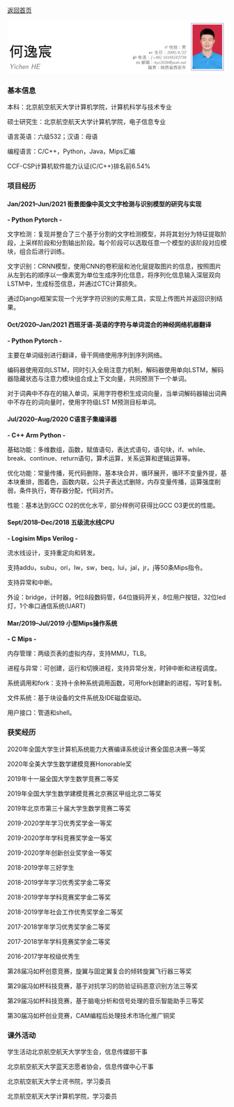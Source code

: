 [返回首页](/)

![title](title.png)

### 基本信息

本科：北京航空航天大学计算机学院，计算机科学与技术专业

硕士研究生：北京航空航天大学计算机学院，电子信息专业

语言英语：六级532；汉语：母语

编程语言：C/C++，Python，Java，Mips汇编

CCF-CSP计算机软件能力认证(C/C++)排名前6.54%

### 项目经历

#### Jan/2021–Jun/2021 街景图像中英文文字检测与识别模型的研究与实现

**- Python Pytorch -**

文字检测：复现并整合了三个基于分割的文字检测模型，并将其划分为特征提取阶段，上采样阶段和分割输出阶段。每个阶段可以选取任意一个模型的该阶段对应模块，组合后进行训练。

文字识别：CRNN模型，使用CNN的卷积层和池化层提取图片的信息，按照图片从左到右的顺序以一像素宽为单位生成序列化信息，将序列化信息输入深层双向LSTM中，生成标签信息，并通过CTC计算损失。

通过Django框架实现一个光学字符识别的实用工具，实现上传图片并返回识别结果。

#### Oct/2020–Jan/2021 西班牙语-英语的字符与单词混合的神经网络机器翻译

**- Python Pytorch -**

主要在单词级别进行翻译，骨干网络使用序列到序列网络。

编码器使用双向LSTM，同时引入全局注意力机制，解码器使用单向LSTM，解码器隐藏状态与注意力模块组合成上下文向量，共同预测下一个单词。

对于词典中不存在的输入单词，采用字符卷积生成词向量，当单词解码器输出词典中不存在的词向量时，使用字符级LST M预测目标单词。

#### Jul/2020–Aug/2020 C语言子集编译器

**- C++ Arm Python -**

基础功能：多维数组，函数，赋值语句，表达式语句，语句块，if、while、break、continue、return语句，算术运算，关系运算和逻辑运算等。

优化功能：常量传播，死代码删除，基本块合并，循环展开，循环不变量外提，基本块重排，图着色，函数内联，公共子表达式删除，内存变量传播，运算强度削弱，条件执行，寄存器分配，代码对齐。

性能：基本达到GCC O2的优化水平，部分样例可获得比GCC O3更优的性能。

#### Sept/2018–Dec/2018 五级流水线CPU

**- Logisim Mips Verilog -**

流水线设计，支持重定向和转发。

支持addu，subu，ori，lw，sw，beq，lui，jal，jr，j等50条Mips指令。

支持异常和中断。

外设：bridge，计时器，9位8段数码管，64位拨码开关，8位用户按钮，32位led灯，1个串口通信系统(UART)

#### Mar/2019–Jul/2019 小型Mips操作系统

**- C Mips -**

内存管理：两级页表的虚拟内存，支持MMU，TLB。

进程与异常：可创建，运行和切换进程，支持异常分发，时钟中断和进程调度。

系统调用和fork：支持十余种系统调用函数，可用fork创建新的进程，写时复制。

文件系统：基于块设备的文件系统及IDE磁盘驱动。

用户接口：管道和shell。

### 获奖经历

2020年全国大学生计算机系统能力大赛编译系统设计赛全国总决赛一等奖

2020年全美大学生数学建模竞赛Honorable奖

2019年十一届全国大学生数学竞赛二等奖

2019年全国大学生数学建模竞赛北京赛区甲组北京二等奖

2019年北京市第三十届大学生数学竞赛二等奖

2019-2020学年学习优秀奖学金一等奖

2019-2020学年学科竞赛奖学金一等奖

2019-2020学年创新创业奖学金一等奖

2018-2019学年三好学生

2018-2019学年学习优秀奖学金二等奖

2018-2019学年学科竞赛奖学金二等奖

2018-2019学年社会工作优秀奖学金二等奖

2017-2018学年学习优秀奖学金二等奖

2017-2018学年学科竞赛奖学金二等奖

2016-2017学年校级优秀生

第28届冯如杯创意竞赛，旋翼与固定翼复合的倾转旋翼飞行器三等奖

第29届冯如杯科技竞赛，基于对抗学习的防验证码恶意识别方法三等奖

第29届冯如杯科技竞赛，基于脑电分析和信号处理的音乐智能助手三等奖

第30届冯如杯创业竞赛，CAM编程后处理技术市场化推广铜奖

### 课外活动

学生活动北京航空航天大学学生会，信息传媒部干事

北京航空航天大学蓝天志愿者协会，信息传媒中心干事

北京航空航天大学士谔书院，学习委员

北京航空航天大学计算机学院，学习委员